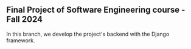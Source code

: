 ## Final Project of Software Engineering course - Fall 2024
In this branch, we develop the project's backend with the Django framework.
